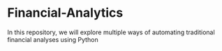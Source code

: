 # Financial-Analytics
In this repository, we will explore multiple ways of automating traditional financial analyses using Python
